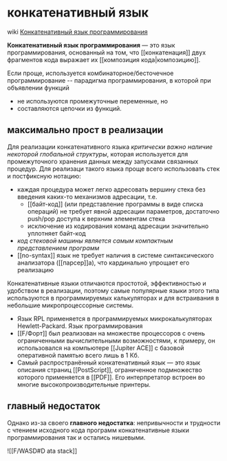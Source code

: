 # конкатенативный язык

wiki [Конкатенативный язык программирования](https://ru.wikipedia.org/wiki/%D0%9A%D0%BE%D0%BD%D0%BA%D0%B0%D1%82%D0%B5%D0%BD%D0%B0%D1%82%D0%B8%D0%B2%D0%BD%D1%8B%D0%B9_%D1%8F%D0%B7%D1%8B%D0%BA_%D0%BF%D1%80%D0%BE%D0%B3%D1%80%D0%B0%D0%BC%D0%BC%D0%B8%D1%80%D0%BE%D0%B2%D0%B0%D0%BD%D0%B8%D1%8F)

**Конкатенативный язык программирования** — это язык программирования, основанный на том, что [[конкатенация]] двух фрагментов кода выражает их [[композиция кода|композицию]].

Если проще, используется комбинаторное/бесточечное программирование -- парадигма программирования, в которой при объявлении функций 
- не используются промежуточные переменные, но 
- составляются цепочки из функций.

## максимально прост в реализации

Для реализации конкатенативного языка *критически важно наличие некоторой глобальной структуры*, которая используется для промежуточного хранения данных между запусками связанных процедур. Для реализаци такого языка проще всего использовать стек и постфиксную нотацию:
- каждая процедура может легко адресовать вершину стека без введения каких-то механизмов адресации, т.е.
	- [[байт-код]] (или представление программы в виде списка операций) не требует явной адресации параметров, достаточно push/pop доступа к верхним элементам стека
	- исключение из кодирования команд адресации значительно уплотняет байт-код
- *код стековой машины является самым компактным представлением программ*
- [[no-syntax]] язык не требует наличия в системе синтаксического анализатора ([[парсер]]а), что кардинально упрощает его реализацию

Конкатенативные языки отличаются простотой, эффективностью и удобством в реализации, поэтому самые популярные языки этого типа используются в программируемых калькуляторах и для встраивания в небольшие микропроцессорные системы.
- Язык RPL применяется в программируемых микрокалькуляторах Hewlett-Packard. Язык программирования 
- [[F/Форт]] был реализован на множестве процессоров с очень ограниченными вычислительными возможностями, к примеру, он использовался на компьютере [[Jupiter ACE]] с базовой оперативной памятью всего лишь в 1 Кб. 
- Самый распространённый конкатенативный язык — это язык описания страниц [[PostScript]], ограниченное подмножество которого применяется в [[PDF]]. Его интерпретатор встроен во многие высокопроизводительные принтеры.

## главный недостаток

Однако из-за своего **главного недостатка**: непривычности и трудности с чтением исходного кода программ конкатенативные языки программирования так и остались нишевыми.

![[F/WASD#D ata stack]]
